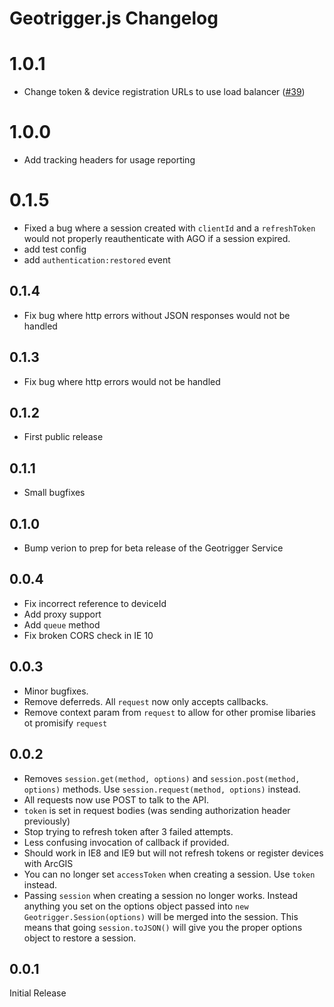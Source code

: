 # Geotrigger.js Changelog

# 1.0.1
* Change token & device registration URLs to use load balancer ([#39](https://github.com/Esri/geotrigger-js/pull/39))

# 1.0.0
* Add tracking headers for usage reporting

# 0.1.5
* Fixed a bug where a session created with `clientId` and a `refreshToken` would not properly reauthenticate with AGO if a session expired.
* add test config
* add `authentication:restored` event

## 0.1.4
* Fix bug where http errors without JSON responses would not be handled

## 0.1.3
* Fix bug where http errors would not be handled

## 0.1.2
* First public release

## 0.1.1
* Small bugfixes

## 0.1.0
* Bump verion to prep for beta release of the Geotrigger Service

## 0.0.4
* Fix incorrect reference to deviceId
* Add proxy support
* Add `queue` method
* Fix broken CORS check in IE 10

## 0.0.3
* Minor bugfixes.
* Remove deferreds. All `request` now only accepts callbacks.
* Remove context param from `request` to allow for other promise libaries ot promisify `request`

## 0.0.2
* Removes `session.get(method, options)` and `session.post(method, options)` methods. Use `session.request(method, options)` instead.
* All requests now use POST to talk to the API.
* `token` is set in request bodies (was sending authorization header previously)
* Stop trying to refresh token after 3 failed attempts.
* Less confusing invocation of callback if provided.
* Should work in IE8 and IE9 but will not refresh tokens or register devices with ArcGIS
* You can no longer set `accessToken` when creating a session. Use `token` instead.
* Passing `session` when creating a session no longer works. Instead anything you set on the options object passed into `new Geotrigger.Session(options)` will be merged into the session. This means that going `session.toJSON()` will give you the proper options object to restore a session.

## 0.0.1
Initial Release
